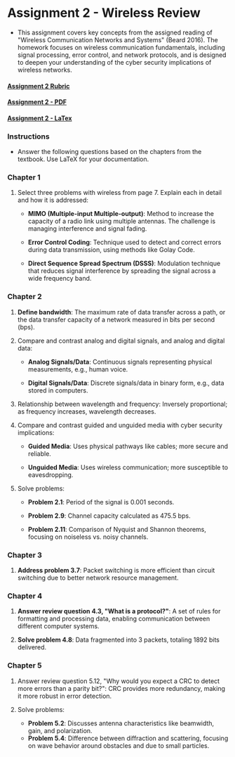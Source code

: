 # Assignment 2 - Wireless Review 


- This assignment covers key concepts from the assigned reading of "Wireless Communication Networks and Systems" (Beard 2016). The homework focuses on wireless communication fundamentals, including signal processing, error control, and network protocols, and is designed to deepen your understanding of the cyber security implications of wireless networks.

#### [Assignment 2 Rubric](https://github.com/MarkShinozaki/CPTS427-CyberSecurityOfWireless-DistributedSystems/blob/Assignments/Homework%202/Homework%202%20-%20Wireless%20Review.png)
#### [Assignment 2 - PDF](https://github.com/MarkShinozaki/CPTS427-CyberSecurityOfWireless-DistributedSystems/blob/Assignments/Homework%202/Cpts427-Homework2-PDF.pdf)
#### [Assignment 2 - LaTex](https://github.com/MarkShinozaki/CPTS427-CyberSecurityOfWireless-DistributedSystems/blob/Assignments/Homework%202/Homework2-LaTex.tex)


### Instructions
- Answer the following questions based on the chapters from the textbook. Use LaTeX for your documentation.

### Chapter 1
1. Select three problems with wireless from page 7. Explain each in detail and how it is addressed:
   
    - **MIMO (Multiple-input Multiple-output)**: Method to increase the capacity of a radio link using multiple antennas. The challenge is managing interference and signal fading.
    
    - **Error Control Coding**: Technique used to detect and correct errors during data transmission, using methods like Golay Code.
    
    - **Direct Sequence Spread Spectrum (DSSS)**: Modulation technique that reduces signal interference by spreading the signal across a wide frequency band.

### Chapter 2

1. **Define bandwidth**: The maximum rate of data transfer across a path, or the data transfer capacity of a network measured in bits per second (bps).

2. Compare and contrast analog and digital signals, and analog and digital data:
    - **Analog Signals/Data**: Continuous signals representing physical measurements, e.g., human voice.
    
    - **Digital Signals/Data**: Discrete signals/data in binary form, e.g., data stored in computers.

3. Relationship between wavelength and frequency: Inversely proportional; as frequency increases, wavelength decreases.

4. Compare and contrast guided and unguided media with cyber security implications:
    - **Guided Media**: Uses physical pathways like cables; more secure and reliable.
    
    - **Unguided Media**: Uses wireless communication; more susceptible to eavesdropping.

5. Solve problems:
    - **Problem 2.1**: Period of the signal is 0.001 seconds.

    - **Problem 2.9**: Channel capacity calculated as 475.5 bps.

    - **Problem 2.11**: Comparison of Nyquist and Shannon theorems, focusing on noiseless vs. noisy channels.

### Chapter 3
1. **Address problem 3.7**: Packet switching is more efficient than circuit switching due to better network resource management.

### Chapter 4
1. **Answer review question 4.3, "What is a protocol?"**: A set of rules for formatting and processing data, enabling communication between different computer systems.

2. **Solve problem 4.8**: Data fragmented into 3 packets, totaling 1892 bits delivered.

### Chapter 5
1. Answer review question 5.12, "Why would you expect a CRC to detect more errors than a parity bit?": CRC provides more redundancy, making it more robust in error detection.

2. Solve problems:
    - **Problem 5.2**: Discusses antenna characteristics like beamwidth, gain, and polarization.
    - **Problem 5.4**: Difference between diffraction and scattering, focusing on wave behavior around obstacles and due to small particles.























